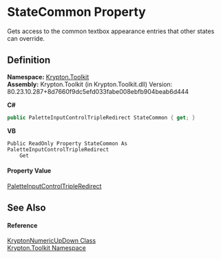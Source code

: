 # StateCommon Property


Gets access to the common textbox appearance entries that other states can override.



## Definition
**Namespace:** <a href="79d2eac2-21f4-54ff-7552-b20c33c30600.md">Krypton.Toolkit</a>  
**Assembly:** Krypton.Toolkit (in Krypton.Toolkit.dll) Version: 80.23.10.287+8d7660f9dc5efd033fabe008ebfb904beab6d444

**C#**
``` C#
public PaletteInputControlTripleRedirect StateCommon { get; }
```
**VB**
``` VB
Public ReadOnly Property StateCommon As PaletteInputControlTripleRedirect
	Get
```



#### Property Value
<a href="486763f0-bb26-a4a9-39e3-44ac06598f8e.md">PaletteInputControlTripleRedirect</a>

## See Also


#### Reference
<a href="f775e1c8-d9c8-e1fb-1da4-8807a9c2f3fc.md">KryptonNumericUpDown Class</a>  
<a href="79d2eac2-21f4-54ff-7552-b20c33c30600.md">Krypton.Toolkit Namespace</a>  
